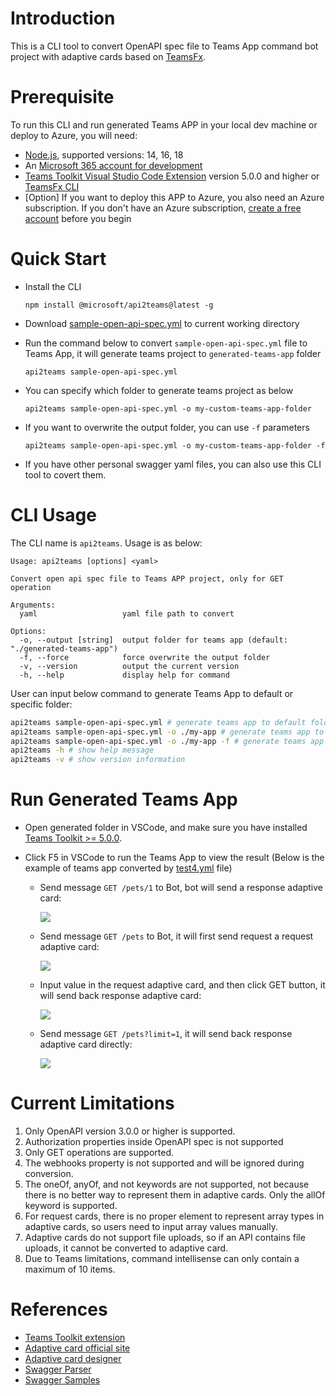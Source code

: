 # Introduction
This is a CLI tool to convert OpenAPI spec file to Teams App command bot project with adaptive cards based on [TeamsFx](https://github.com/OfficeDev/TeamsFx).

# Prerequisite
To run this CLI and run generated Teams APP in your local dev machine or deploy to Azure, you will need:

- [Node.js](https://nodejs.org/), supported versions: 14, 16, 18
- An [Microsoft 365 account for development](https://docs.microsoft.com/microsoftteams/platform/toolkit/accounts)
- [Teams Toolkit Visual Studio Code Extension](https://aka.ms/teams-toolkit) version 5.0.0 and higher or [TeamsFx CLI](https://aka.ms/teamsfx-cli)
- [Option] If you want to deploy this APP to Azure, you also need an Azure subscription. If you don't have an Azure subscription, [create a free account](https://azure.microsoft.com/en-us/free/) before you begin

# Quick Start

- Install the CLI
  ```
  npm install @microsoft/api2teams@latest -g
  ```

- Download [sample-open-api-spec.yml](./sample-spec/sample-open-api-spec.yml) to current working directory

- Run the command below to convert `sample-open-api-spec.yml` file to Teams App, it will generate teams project to `generated-teams-app` folder
  ```
  api2teams sample-open-api-spec.yml
  ```

- You can specify which folder to generate teams project as below
  ```
  api2teams sample-open-api-spec.yml -o my-custom-teams-app-folder
  ```

- If you want to overwrite the output folder, you can use `-f` parameters
  ```
  api2teams sample-open-api-spec.yml -o my-custom-teams-app-folder -f
  ```

- If you have other personal swagger yaml files, you can also use this CLI tool to covert them.

# CLI Usage

The CLI name is `api2teams`. Usage is as below:

```
Usage: api2teams [options] <yaml>

Convert open api spec file to Teams APP project, only for GET operation

Arguments:
  yaml                   yaml file path to convert

Options:
  -o, --output [string]  output folder for teams app (default: "./generated-teams-app")
  -f, --force            force overwrite the output folder
  -v, --version          output the current version
  -h, --help             display help for command
```

User can input below command to generate Teams App to default or specific folder:

```bash
api2teams sample-open-api-spec.yml # generate teams app to default folder ./generated-teams-app
api2teams sample-open-api-spec.yml -o ./my-app # generate teams app to ./my-app folder
api2teams sample-open-api-spec.yml -o ./my-app -f # generate teams app to ./my-app folder, and force overwrite output folder
api2teams -h # show help message
api2teams -v # show version information
```

# Run Generated Teams App

- Open generated folder in VSCode, and make sure you have installed [Teams Toolkit >= 5.0.0](https://marketplace.visualstudio.com/items?itemName=TeamsDevApp.ms-teams-vscode-extension).

- Click F5 in VSCode to run the Teams App to view the result (Below is the example of teams app converted by [test4.yml](./tests/e2e/swagger-files/test4.yml) file)

  - Send message `GET /pets/1` to Bot, bot will send a response adaptive card:

    ![](https://github.com/OfficeDev/TeamsFx/wiki/api2teams/workflow1.png)

  - Send message `GET /pets` to Bot, it will first send request a request adaptive card:

    ![](https://github.com/OfficeDev/TeamsFx/wiki/api2teams/workflow2.png)

  - Input value in the request adaptive card, and then click GET button, it will send back response adaptive card:

    ![](https://github.com/OfficeDev/TeamsFx/wiki/api2teams/workflow3.png)

  - Send message `GET /pets?limit=1`, it will send back response adaptive card directly:

    ![](https://github.com/OfficeDev/TeamsFx/wiki/api2teams/workflow4.png)
    
# Current Limitations
1. Only OpenAPI version 3.0.0 or higher is supported.
1. Authorization properties inside OpenAPI spec is not supported
1. Only GET operations are supported.
1. The webhooks property is not supported and will be ignored during conversion.
1. The oneOf, anyOf, and not keywords are not supported, not because there is no better way to represent them in adaptive cards. Only the allOf keyword is supported.
1. For request cards, there is no proper element to represent array types in adaptive cards, so users need to input array values manually.
1. Adaptive cards do not support file uploads, so if an API contains file uploads, it cannot be converted to adaptive card.
1. Due to Teams limitations, command intellisense can only contain a maximum of 10 items.

# References
- [Teams Toolkit extension](https://learn.microsoft.com/en-us/microsoftteams/platform/toolkit/teams-toolkit-fundamentals)
- [Adaptive card official site](https://adaptivecards.io/)
- [Adaptive card designer](https://adaptivecards.io/designer)
- [Swagger Parser](https://github.com/APIDevTools/swagger-parser)
- [Swagger Samples](https://github.com/OAI/OpenAPI-Specification)